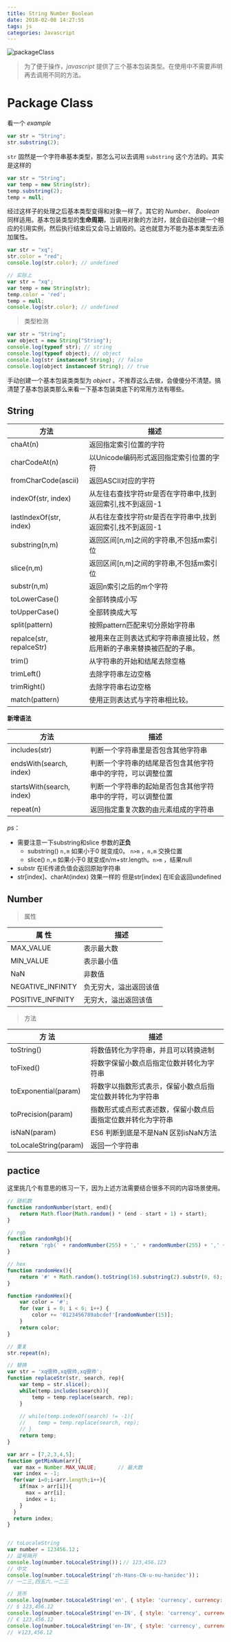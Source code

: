 ```yaml
---
title: String Number Boolean
date: 2018-02-08 14:27:55
tags: js
categories: Javascript
---
```


![packageClass](/img/javascript/package-class.jpg)

<!-- more -->

> 为了便于操作，*javascript* 提供了三个基本包装类型。在使用中不需要声明再去调用不同的方法。

# Package Class

看一个 *example*

```js
var str = "String";
str.substring(2);
```

`str` 固然是一个字符串基本类型，那怎么可以去调用 `substring` 这个方法的。其实是这样的

```js
var str = "String";
var temp = new String(str);
temp.substring(2);
temp = null;
```

经过这样子的处理之后基本类型变得和对象一样了。其它的 *Number*、 *Boolean* 同样适用。基本包装类型的**生命周期**，当调用对象的方法时，就会自动创建一个相应的引用实例，然后执行结束后又会马上销毁的。这也就意为不能为基本类型去添加属性。

```js
var str = "xq";
str.color = "red";
console.log(str.color); // undefined

// 实际上
var str = "xq";
var temp = new String(str);
temp.color = 'red';
temp = null;
console.log(str.color); // undefined
```



> 类型检测

```js
var str = "String";
var object = new String("String");
console.log(typeof str); // string
console.log(typeof object); // object
console.log(str instanceof String); // false
console.log(object instanceof String); // true
```

手动创建一个基本包装类类型为 *object* 。不推荐这么去做，会傻傻分不清楚。搞清楚了基本包装类那么来看一下基本包装类底下的常用方法有哪些。



## String

| 方法                     | 描述                                                         |
| ------------------------ | ------------------------------------------------------------ |
| chaAt(n)                 | 返回指定索引位置的字符                                       |
| charCodeAt(n)            | 以Unicode编码形式返回指定索引位置的字符                      |
| fromCharCode(ascii)      | 返回ASCII对应的字符                                          |
| indexOf(str, index)      | 从左往右查找字符str是否在字符串中,找到返回索引,找不到返回-1  |
| lastIndexOf(str, index)  | 从右往左查找字符str是否在字符串中,找到返回索引,找不到返回-1  |
| substring(n,m)           | 返回区间[n,m]之间的字符串,不包括m索引位                      |
| slice(n,m)               | 返回区间[n,m]之间的字符串,不包括m索引位                      |
| substr(n,m)              | 返回n索引之后的m个字符                                       |
| toLowerCase()            | 全部转换成小写                                               |
| toUpperCase()            | 全部转换成大写                                               |
| split(pattern)           | 按照pattern匹配来切分原始字符串                              |
| repalce(str, repalceStr) | 被用来在正则表达式和字符串直接比较，然后用新的子串来替换被匹配的子串。 |
| trim()                   | 从字符串的开始和结尾去除空格                                 |
| trimLeft()               | 去除字符串左边空格                                           |
| trimRight()              | 去除字符串右边空格                                           |
| match(pattern)           | 使用正则表达式与字符串相比较。                               |

**新增语法**

| 方法                      | 描述                                                         |
| ------------------------- | ------------------------------------------------------------ |
| includes(str)             | 判断一个字符串里是否包含其他字符串                           |
| endsWith(search, index)   | 判断一个字符串的结尾是否包含其他字符串中的字符，可以调整位置 |
| startsWith(search, index) | 判断一个字符串的起始是否包含其他字符串中的字符，可以调整位置 |
| repeat(n)                 | 返回指定重复次数的由元素组成的字符串                         |

*ps*：

* 需要注意一下substring和slice 参数的**正负**
  * substring() `n,m` 如果小于0 就变成0。  `n>m` ，`n,m` 交换位置
  * slice() `n,m` 如果小于0 就变成n/m+str.length。`n>m` ，结果null
* substr 在IE传递负值会返回原始字符串
* str[index]、charAt(index) 效果一样的 但是str[index] 在IE会返回undefined



## Number

> 属性

| 属  性            | 描述                   |
| ----------------- | ---------------------- |
| MAX_VALUE         | 表示最大数             |
| MIN_VALUE         | 表示最小值             |
| NaN               | 非数值                 |
| NEGATIVE_INFINITY | 负无穷大，溢出返回该值 |
| POSITIVE_INFINITY | 无穷大，溢出返回该值   |

> 方法

| 方  法                | 描述                                                         |
| --------------------- | ------------------------------------------------------------ |
| toString()            | 将数值转化为字符串，并且可以转换进制                         |
| toFixed()             | 将数字保留小数点后指定位数并转化为字符串                     |
| toExponential(param)  | 将数字以指数形式表示，保留小数点后指定位数并转化为字符串     |
| toPrecision(param)    | 指数形式或点形式表述数，保留小数点后面指定位数并转化为字符串 |
| isNaN(param)          | ES6 判断到底是不是NaN  区别isNaN方法                         |
| toLocaleString(param) | 返回一个字符串                                               |

## pactice

这里挑几个有意思的练习一下，因为上述方法需要结合很多不同的内容场景使用。

```js
// 随机数
function randomNumber(start, end){
    return Math.floor(Math.random() * (end - start + 1) + start);
}

// rgb
function randomRgb(){
    return 'rgb(' + randomNumber(255) + ',' + randomNumber(255) + ',' + randomNumber(255) + ')';
}

// hex
function randomHex(){
    return '#' + Math.random().toString(16).substring(2).substr(0, 6);
}

function randomHex(){
    var color = '#';
    for (var i = 0; i < 6; i++) {
        color += '0123456789abcdef'[randomNumber(15)];
    }
    return color;
}

// 重复
str.repeat(n);

// 替换
var str = 'xq很帅,xq很帅,xq很帅';
function replaceStr(str, search, rep){
    var temp = str.slice();
	while(temp.includes(search)){
        temp = temp.replace(search, rep);
    }
    
    // while(temp.indexOf(search) != -1){
    //    temp = temp.replace(search, rep);
    // }
    return temp;
}
```

```js
var arr = [7,2,3,4,5];
function getMinNum(arr){
  var max = Number.MAX_VALUE;		// 最大数
  var index = -1;
  for(var i=0;i<arr.length;i++){
    if(max > arr[i]){
      max = arr[i];
      index = i;
    }
  }
  return index;
}


// toLocaleString
var number = 123456.12；
// 逗号隔开
console.log(number.toLocaleString())；// 123,456.123
// 中文
console.log(number.toLocaleString('zh-Hans-CN-u-nu-hanidec'))；
// 一二三,四五六.一二三

// 货币
console.log(number.toLocaleString('en', { style: 'currency', currency: 'USD'}));
// $ 123,456.12
console.log(number.toLocaleString('en-IN', { style: 'currency', currency: 'EUR'}));
// € 123,456.12
console.log(number.toLocaleString('en-IN', { style: 'currency', currency: 'CNY'}));
// ￥123,456.12 
```


